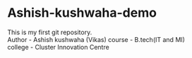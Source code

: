 # Ashish-kushwaha-demo
This is my first git repository.
<br>
Author - Ashish kushwaha (Vikas)
course - B.tech(IT and MI)
<br>
college - Cluster Innovation Centre 